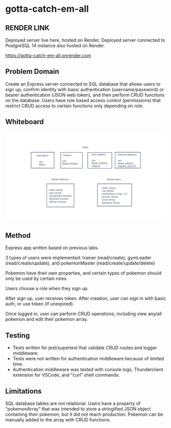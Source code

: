 # gotta-catch-em-all

## RENDER LINK

Deployed server live here, hosted on Render. Deployed server connected to PostgreSQL 14 instance also hosted on Render.

https://gotta-catch-em-all.onrender.com

## Problem Domain

Create an Express server connected to SQL database that allows users to sign up, confirm identity with basic authentication (username/password) or bearer authentication (JSON web token), and then perform CRUD functions on the database. Users have role based access control (permissions) that restrict CRUD access to certain functions only depending on role.

## Whiteboard

![First Whiteboard, showing roles and database models](./img/pokemon-app-whiteboard.png)

## Method

Express app written based on previous labs.

3 types of users were implemented: trainer (read/create), gymLeader (read/create/update), and pokemonMaster (read/create/update/delete)

Pokemon have their own properties, and certain types of pokemon should only be used by certain roles.

Users choose a role when they sign up.

After sign up, user receives token. After creation, user can sign in with basic auth, or use token (if unexpired).

Once logged in, user can perform CRUD operations, including view any/all pokemon and edit their pokemon array.

## Testing

- Tests written for jest/supertest that validate CRUD routes and logger middleware.
- Tests were not written for authentication middleware because of limited time.
- Authentication middleware was tested with console logs, Thunderclient extension for VSCode, and "curl" shell commands.

## Limitations

SQL database tables are not relational. Users have a property of "pokemonArray" that was intended to store a stringified JSON object containing their pokemon, but it did not reach production. Pokemon can be manually added to the array with CRUD functions.
